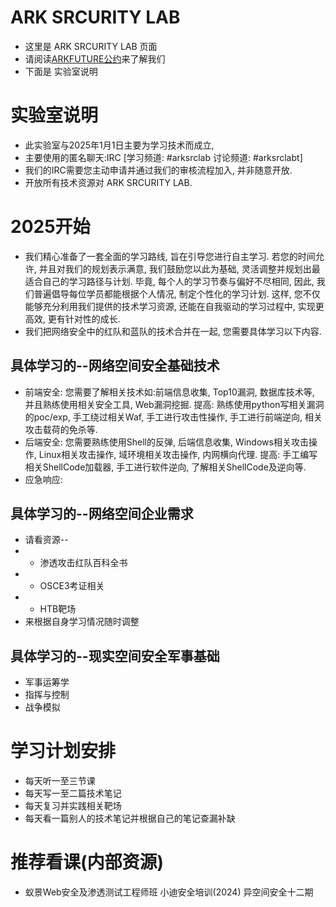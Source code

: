 # ARK SRCURITY LAB
* 这里是 ARK SRCURITY LAB 页面
* 请阅读[ARKFUTURE公约](./ARKFUTURE.md)来了解我们
* 下面是 实验室说明
# 实验室说明
* 此实验室与2025年1月1日主要为学习技术而成立,
* 主要使用的匿名聊天:IRC [学习频道: #arksrclab 讨论频道: #arksrclabt] 
* 我们的IRC需要您主动申请并通过我们的审核流程加入, 并非随意开放. 
* 开放所有技术资源对 ARK SRCURITY LAB. 
# 2025开始
* 我们精心准备了一套全面的学习路线, 旨在引导您进行自主学习. 若您的时间允许, 并且对我们的规划表示满意, 我们鼓励您以此为基础, 灵活调整并规划出最适合自己的学习路径与计划. 毕竟, 每个人的学习节奏与偏好不尽相同, 因此, 我们普遍倡导每位学员都能根据个人情况, 制定个性化的学习计划. 这样, 您不仅能够充分利用我们提供的技术学习资源, 还能在自我驱动的学习过程中, 实现更高效, 更有针对性的成长.
* 我们把网络安全中的红队和蓝队的技术合并在一起, 您需要具体学习以下内容. 
## 具体学习的--网络空间安全基础技术
* 前端安全: 您需要了解相关技术如:前端信息收集, Top10漏洞, 数据库技术等, 并且熟练使用相关安全工具, Web漏洞挖掘. 提高: 熟练使用python写相关漏洞的poc/exp, 手工绕过相关Waf, 手工进行攻击性操作, 手工进行前端逆向, 相关攻击载荷的免杀等. 
* 后端安全: 您需要熟练使用Shell的反弹, 后端信息收集, Windows相关攻击操作, Linux相关攻击操作, 域环境相关攻击操作, 内网横向代理. 提高: 手工编写相关ShellCode加载器, 手工进行软件逆向, 了解相关ShellCode及逆向等.
* 应急响应: 
## 具体学习的--网络空间企业需求
* 请看资源--
* * 渗透攻击红队百科全书 
* * OSCE3考证相关 
* * HTB靶场
* 来根据自身学习情况随时调整
## 具体学习的--现实空间安全军事基础
* 军事运筹学
* 指挥与控制
* 战争模拟

# 学习计划安排
* 每天听一至三节课
* 每天写一至二篇技术笔记
* 每天复习并实践相关靶场
* 每天看一篇别人的技术笔记并根据自己的笔记查漏补缺
# 推荐看课(内部资源)
* 蚁景Web安全及渗透测试工程师班 小迪安全培训(2024) 异空间安全十二期